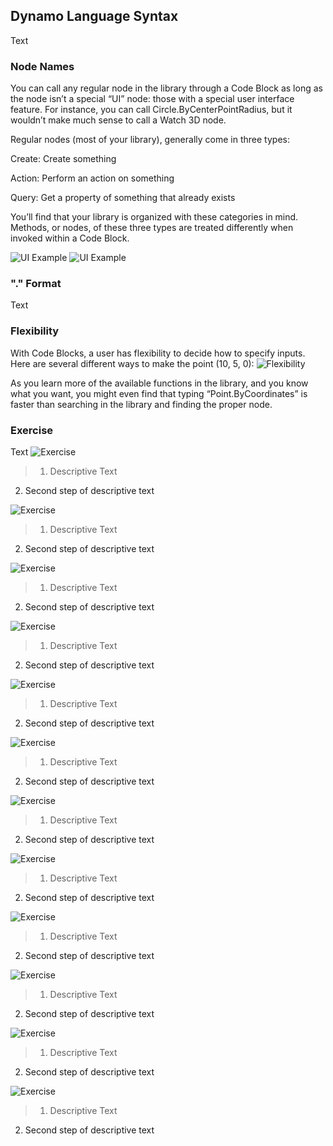 ## Dynamo Language Syntax
Text

### Node Names
You can call any regular node in the library through a Code Block as long as the node isn’t a special “UI” node: those with a special user interface feature. For instance, you can call Circle.ByCenterPointRadius, but it wouldn’t make much sense to call a Watch 3D node.

Regular nodes (most of your library), generally come in three types:

Create:	Create something

Action:	Perform an action on something

Query:	Get a property of something that already exists

You’ll find that your library is organized with these categories in mind. Methods, or nodes, of these three types are treated differently when invoked within a Code Block.

![UI Example](images/7-2/InterfacePointByCoordinates.png)
![UI Example](images/7-2/CB-PointByCoordinates.png)
### "." Format
Text

### Flexibility
With Code Blocks, a user has flexibility to decide how to specify inputs. Here are several different ways to make the point (10, 5, 0):
![Flexibility](images/7-2/flexibility.png)

As you learn more of the available functions in the library, and you know what you want, you might even find that typing “Point.ByCoordinates” is faster than searching in the library and finding the proper node.

### Exercise
Text
![Exercise](images/7-2/Exercise/10.png)
>1. Descriptive Text
2. Second step of descriptive text

![Exercise](images/7-2/Exercise/01.png)
>1. Descriptive Text
2. Second step of descriptive text

![Exercise](images/7-2/Exercise/07.png)
>1. Descriptive Text
2. Second step of descriptive text

![Exercise](images/7-2/Exercise/06.png)
>1. Descriptive Text
2. Second step of descriptive text

![Exercise](images/7-2/Exercise/05.png)
>1. Descriptive Text
2. Second step of descriptive text

![Exercise](images/7-2/Exercise/04.png)
>1. Descriptive Text
2. Second step of descriptive text

![Exercise](images/7-2/Exercise/03.png)
>1. Descriptive Text
2. Second step of descriptive text

![Exercise](images/7-2/Exercise/02.png)
>1. Descriptive Text
2. Second step of descriptive text

![Exercise](images/7-3/Exercise/03.png)
>1. Descriptive Text
2. Second step of descriptive text

![Exercise](images/7-2/Exercise/02.png)
>1. Descriptive Text
2. Second step of descriptive text

![Exercise](images/7-2/Exercise/09.png)
>1. Descriptive Text
2. Second step of descriptive text

![Exercise](images/7-2/Exercise/08.png)
>1. Descriptive Text
2. Second step of descriptive text


